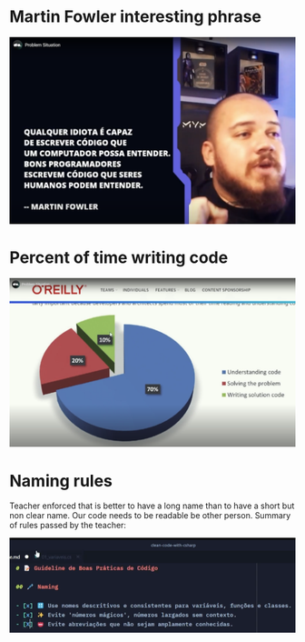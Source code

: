 # Martin Fowler interesting phrase

![Martin Fowler interesting phrase](images/martin-fowler-phrase.png)


# Percent of time writing code

![Percent of time writing code](images/percent-of-time-writing-code.png)


# Naming rules

Teacher enforced that is better to have a long name than to have a short but non clear name. Our code needs to be readable be other person. Summary of rules passed by the teacher:

![naming rules](images/naming-rules.png)